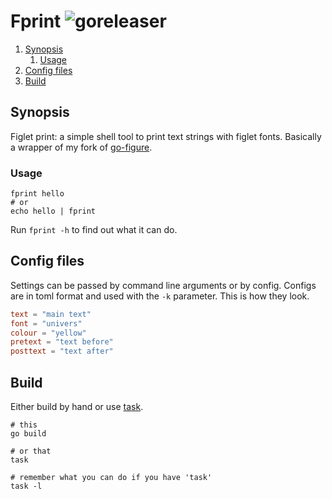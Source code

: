 # Fprint ![goreleaser](https://github.com/triole/fprint/workflows/build/badge.svg)

<!--- mdtoc: toc begin -->

1. [Synopsis](#synopsis)
   1. [Usage](#usage)
2. [Config files](#config-files)
3. [Build](#build)<!--- mdtoc: toc end -->

## Synopsis

Figlet print: a simple shell tool to print text strings with figlet fonts. Basically a wrapper of my fork of [go-figure](https://github.com/common-nighthawk/go-figure).

### Usage

```shell
fprint hello
# or
echo hello | fprint
```

Run `fprint -h` to find out what it can do.

## Config files

Settings can be passed by command line arguments or by config. Configs are in toml format and used with the `-k` parameter. This is how they look.

```toml
text = "main text"
font = "univers"
colour = "yellow"
pretext = "text before"
posttext = "text after"
```

## Build

Either build by hand or use [task](https://github.com/go-task/task).

```shell
# this
go build

# or that
task

# remember what you can do if you have 'task'
task -l
```
